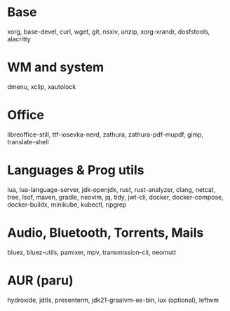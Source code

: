# Base
xorg, base-devel, curl, wget, git, nsxiv, unzip, xorg-xrandr, dosfstools, alacritty

# WM and system
dmenu, xclip, xautolock

# Office
libreoffice-still, ttf-iosevka-nerd, zathura, zathura-pdf-mupdf, gimp, translate-shell

# Languages & Prog utils
lua, lua-language-server, jdk-openjdk, rust, rust-analyzer, clang, 
netcat, tree, lsof, maven, gradle, neovim, jq, tidy, jwt-cli,
docker, docker-compose, docker-buildx, minikube, kubectl, ripgrep

# Audio, Bluetooth, Torrents, Mails
bluez, bluez-utils, pamixer, mpv, transmission-cli, neomutt

# AUR (paru)
hydroxide, jdtls, presenterm, jdk21-graalvm-ee-bin, lux (optional), leftwm
